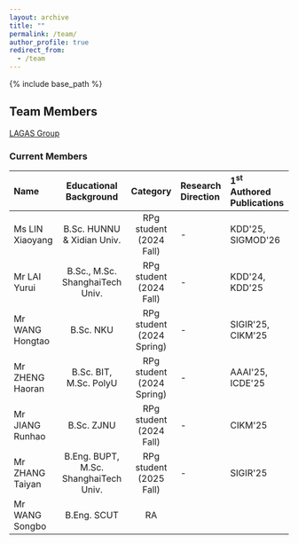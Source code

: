 ```yaml
---
layout: archive
title: ""
permalink: /team/
author_profile: true
redirect_from:
  - /team
---
```


{% include base_path %}

## Team Members

[LAGAS Group](https://github.com/HKBU-LAGAS)

### Current Members

| Name         | Educational Background       |  Category    |   Research Direction  |   1<sup>st</sup> Authored Publications  |
|:--------------|:-------------------------------:|:--------------:|:-----------------------|:-----------------------|
| Ms LIN Xiaoyang | B.Sc. HUNNU & Xidian Univ.| RPg student (2024 Fall) |   -  |        KDD'25, SIGMOD'26        |
| Mr LAI Yurui | B.Sc., M.Sc. ShanghaiTech Univ.| RPg student (2024 Fall) |   -  |        KDD'24, KDD'25               |
| Mr WANG Hongtao | B.Sc. NKU | RPg student (2024 Spring) |   -  |          SIGIR'25, CIKM'25            |
| Mr ZHENG Haoran | B.Sc. BIT, M.Sc. PolyU| RPg student (2024 Spring) |   - |         AAAI'25, ICDE'25          |
| Mr JIANG Runhao | B.Sc. ZJNU| RPg student (2024 Fall) |  -   |       CIKM'25             |
| Mr ZHANG Taiyan | B.Eng. BUPT, M.Sc. ShanghaiTech Univ.| RPg student (2025 Fall) |  -   |         SIGIR'25             |
| Mr WANG Songbo | B.Eng. SCUT | RA |    |                       |

<!--
## Research Grants
- PI, Industrial Research Grant, HK$330K, 2024/2025
- PI, [Young Scientists Fund](https://www.nsfc.gov.cn/publish/portal0/tab1418/), CN¥300K, National Natural Science Foundation of China, 2023/2024
- PI, [Early Career Scheme Grant](https://www.ugc.edu.hk/eng/rgc/funding_opport/ecs/), HK$1.17M, Research Grants Council of Hong Kong SAR, 2023/2024
-->

